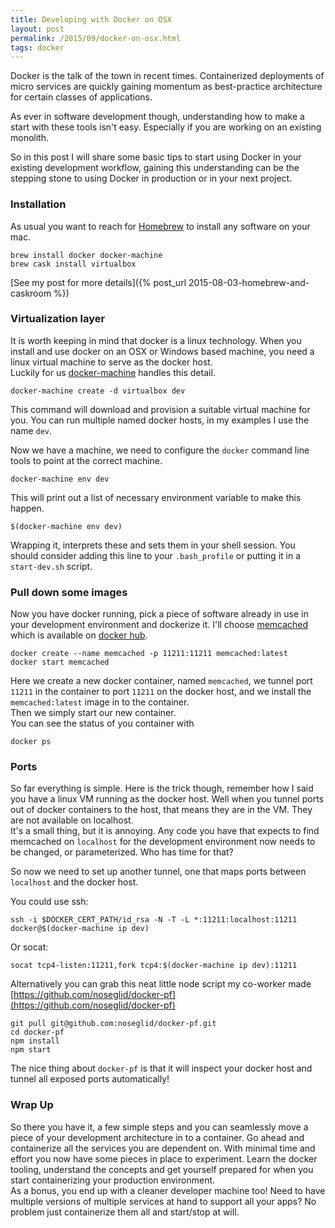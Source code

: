 ```yaml
---
title: Developing with Docker on OSX
layout: post
permalink: /2015/09/docker-on-osx.html
tags: docker
---
```


Docker is the talk of the town in recent times. Containerized deployments of micro services are quickly gaining momentum as best-practice architecture for certain classes of applications.

As ever in software development though, understanding how to make a start with these tools isn't easy. Especially if you are working on an existing monolith.

So in this post I will share some basic tips to start using Docker in your existing development workflow, gaining this understanding can be the stepping stone to using Docker in production or in your next project.

<!-- more -->

### Installation

As usual you want to reach for [Homebrew](http://brew.sh/) to install any software on your mac.

```
brew install docker docker-machine
brew cask install virtualbox
```

[See my post for more details]({% post_url 2015-08-03-homebrew-and-caskroom %})

### Virtualization layer

It is worth keeping in mind that docker is a linux technology. When you install and use docker on an OSX or Windows based machine, you need a linux virtual machine to serve as the docker host.  
Luckily for us [docker-machine](https://docs.docker.com/machine/) handles this detail.

```
docker-machine create -d virtualbox dev
```

This command will download and provision a suitable virtual machine for you. You can run multiple named docker hosts, in my examples I use the name `dev`.

Now we have a machine, we need to configure the `docker` command line tools to point at the correct machine.

```
docker-machine env dev
```

This will print out a list of necessary environment variable to make this happen.

```
$(docker-machine env dev)
```

Wrapping it, interprets these and sets them in your shell session. You should consider adding this line to your `.bash_profile` or putting it in a `start-dev.sh` script.

### Pull down some images

Now you have docker running, pick a piece of software already in use in your development environment and dockerize it. I'll choose [memcached](http://memcached.org/) which is available on [docker hub](https://hub.docker.com/_/memcached/).

```
docker create --name memcached -p 11211:11211 memcached:latest
docker start memcached
```

Here we create a new docker container, named `memcached`, we tunnel port `11211` in the container to port `11211` on the docker host, and we install the `memcached:latest` image in to the container.  
Then we simply start our new container.  
You can see the status of you container with

```
docker ps
```

### Ports

So far everything is simple. Here is the trick though, remember how I said you have a linux VM running as the docker host. Well when you tunnel ports out of docker containers to the host, that means they are in the VM. They are not available on localhost.  
It's a small thing, but it is annoying. Any code you have that expects to find memcached on `localhost` for the development environment now needs to be changed, or parameterized. Who has time for that?

So now we need to set up another tunnel, one that maps ports between `localhost` and the docker host.

You could use ssh:

```
ssh -i $DOCKER_CERT_PATH/id_rsa -N -T -L *:11211:localhost:11211 docker@$(docker-machine ip dev)
```

Or socat:

```
socat tcp4-listen:11211,fork tcp4:$(docker-machine ip dev):11211
```

Alternatively you can grab this neat little node script my co-worker made [https://github.com/noseglid/docker-pf](https://github.com/noseglid/docker-pf)

```
git pull git@github.com:noseglid/docker-pf.git
cd docker-pf
npm install
npm start
```
The nice thing about `docker-pf` is that it will inspect your docker host and tunnel all exposed ports automatically!


### Wrap Up

So there you have it, a few simple steps and you can seamlessly move a piece of your development architecture in to a container. Go ahead and containerize all the services you are dependent on. With minimal time and effort you now have some pieces in place to experiment. Learn the docker tooling, understand the concepts and get yourself prepared for when you start containerizing your production environment.  
As a bonus, you end up with a cleaner developer machine too! Need to have multiple versions of multiple services at hand to support all your apps? No problem just containerize them all and start/stop at will.
